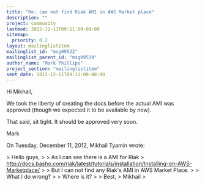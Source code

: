 ```yaml
---
title: "Re: can not find Riak AMI in AWS Market place"
description: ""
project: community
lastmod: 2012-12-11T09:11:09-08:00
sitemap:
  priority: 0.2
layout: mailinglistitem
mailinglist_id: "msg09522"
mailinglist_parent_id: "msg09519"
author_name: "Mark Phillips"
project_section: "mailinglistitem"
sent_date: 2012-12-11T09:11:09-08:00
---
```



Hi Mikhail,

We took the liberty of creating the docs before the actual AMI was approved
(though we expected it to be available by now).

That said, sit tight. It should be approved very soon.

Mark

On Tuesday, December 11, 2012, Mikhail Tyamin wrote:

&gt; Hello guys,
&gt;
&gt; As I can see there is a AMI for Riak
&gt; http://docs.basho.com/riak/latest/tutorials/installation/Installing-on-AWS-Marketplace/
&gt;
&gt; But I can not find any Riak's AMI in AWS Market Place.
&gt;
&gt; What I do wrong?
&gt;
&gt; Where is it?
&gt;
&gt; Best,
&gt; Mikhail
&gt;
